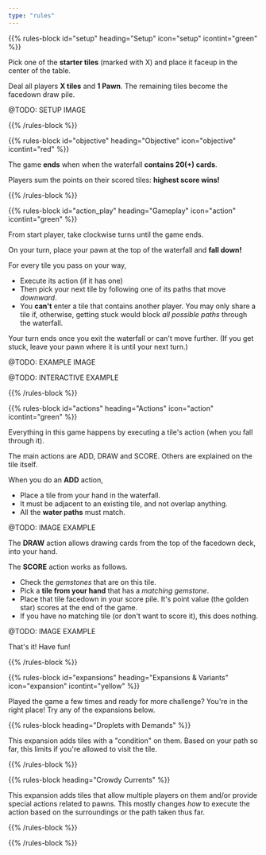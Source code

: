```yaml
---
type: "rules"
---
```


{{% rules-block id="setup" heading="Setup" icon="setup" icontint="green" %}}

Pick one of the **starter tiles** (marked with X) and place it faceup in the center of the table.

Deal all players **X tiles** and **1 Pawn**. The remaining tiles become the facedown draw pile.

@TODO: SETUP IMAGE

{{% /rules-block %}}

{{% rules-block id="objective" heading="Objective" icon="objective" icontint="red" %}}

The game **ends** when when the waterfall **contains 20(+) cards**. 

Players sum the points on their scored tiles: **highest score wins!**

{{% /rules-block %}}

{{% rules-block id="action_play" heading="Gameplay" icon="action" icontint="green" %}}

From start player, take clockwise turns until the game ends.

On your turn, place your pawn at the top of the waterfall and **fall down!**

For every tile you pass on your way,
* Execute its action (if it has one)
* Then pick your next tile by following one of its paths that move _downward_.
* You **can't** enter a tile that contains another player. You may only share a tile if, otherwise, getting stuck would block _all possible paths_ through the waterfall.

Your turn ends once you exit the waterfall or can't move further. (If you get stuck, leave your pawn where it is until your next turn.)

@TODO: EXAMPLE IMAGE

@TODO: INTERACTIVE EXAMPLE

{{% /rules-block %}}

{{% rules-block id="actions" heading="Actions" icon="action" icontint="green" %}}

Everything in this game happens by executing a tile's action (when you fall through it). 

The main actions are ADD, DRAW and SCORE. Others are explained on the tile itself.

When you do an **ADD** action,
* Place a tile from your hand in the waterfall. 
* It must be adjacent to an existing tile, and not overlap anything.
* All the **water paths** must match.

@TODO: IMAGE EXAMPLE

The **DRAW** action allows drawing cards from the top of the facedown deck, into your hand.

The **SCORE** action works as follows.
* Check the _gemstones_ that are on this tile.
* Pick a **tile from your hand** that has a _matching gemstone_.
* Place that tile facedown in your score pile. It's point value (the golden star) scores at the end of the game.
* If you have no matching tile (or don't want to score it), this does nothing.

@TODO: IMAGE EXAMPLE

That's it! Have fun!

{{% /rules-block %}}

{{% rules-block id="expansions" heading="Expansions & Variants" icon="expansion" icontint="yellow" %}}

Played the game a few times and ready for more challenge? You're in the right place! Try any of the expansions below.

{{% rules-block heading="Droplets with Demands" %}}

This expansion adds tiles with a "condition" on them. Based on your path so far, this limits if you're allowed to visit the tile.

{{% /rules-block %}}

{{% rules-block heading="Crowdy Currents" %}}

This expansion adds tiles that allow multiple players on them and/or provide special actions related to pawns. This mostly changes _how_ to execute the action based on the surroundings or the path taken thus far.

{{% /rules-block %}}

{{% /rules-block %}}